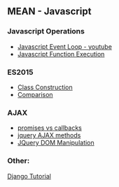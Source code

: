 ## MEAN - Javascript

### Javascript Operations
* [Javascript Event Loop - youtube](https://www.youtube.com/watch?v=8aGhZQkoFbQ&feature=youtu.be)
* [Javascript Function Execution](https://medium.com/@gaurav.pandvia)

### ES2015
* [Class Construction](https://www.accelebrate.com/blog/javascript-es6-classes-and-prototype-inheritance-part-1-of-2/)
* [Comparison](https://gist.github.com/remarkablemark/fa62af0a2c57f5ef54226cae2258b38d)

### AJAX
* [promises vs callbacks](https://blog.revathskumar.com/2016/06/why-i-prefer-ajax-promise.html)
* [jquery AJAX methods](https://learn.jquery.com/ajax/jquery-ajax-methods/)
* [JQuery DOM Manipulation](https://www.w3schools.com/jquery/jquery_dom_set.asp)

### Other:
[Django Tutorial](https://wsvincent.com/django-user-authentication-tutorial-login-and-logout/)
<!--stackedit_data:
eyJoaXN0b3J5IjpbNDgwNDI2NDk4LC0xMTUyMTgyMjQ2LC0zNz
c3MjI3LC0zODk5ODQwMzBdfQ==
-->